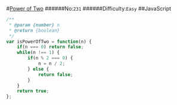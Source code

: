 #[Power of Two](https://leetcode.com/problems/power-of-two/)
######No:`231`
######Difficulty:`Easy`
##JavaScript

```javascript
/**
 * @param {number} n
 * @return {boolean}
 */
var isPowerOfTwo = function(n) {
    if(n === 0) return false;
    while(n !== 1) {
        if(n % 2 === 0) {
            n = n / 2;
        } else {
            return false;
        }
    }
    return true;
};
```

